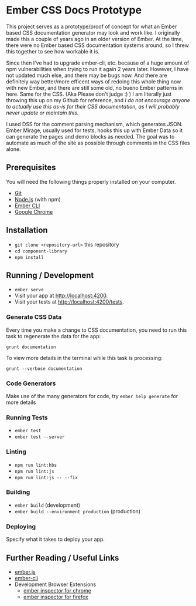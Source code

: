 # Ember CSS Docs Prototype

This project serves as a prototype/proof of concept for what an Ember based CSS documentation generator may look and work like. I originally made this a couple of years ago in an older version of Ember. At the time, there were no Ember based CSS documentation systems around, so I threw this together to see how workable it is. 

Since then I've had to upgrade ember-cli, etc. because of a huge amount of npm vulnerabilities when trying to run it again 2 years later. However, I have not updated much else, and there may be bugs now. And there are definitely way better/more efficent ways of redoing this whole thing now with new Ember, and there are still some old, no bueno Ember patterns in here. Same for the CSS. (Aka Please don't judge :) ) I am literally just throwing this up on my Github for reference, and *I do not encourage anyone to actually use this as-is for their CSS documentation, as I will probably never update or maintain this.* 

I used DSS for the comment parsing mechanism, which generates JSON. Ember Mirage, usually used for tests, hooks this up with Ember Data so it can generate the pages and demo blocks as needed. The goal was to automate as much of the site as possible through comments in the CSS files alone.

## Prerequisites

You will need the following things properly installed on your computer.

* [Git](https://git-scm.com/)
* [Node.js](https://nodejs.org/) (with npm)
* [Ember CLI](https://ember-cli.com/)
* [Google Chrome](https://google.com/chrome/)

## Installation

* `git clone <repository-url>` this repository
* `cd component-library`
* `npm install`

## Running / Development

* `ember serve`
* Visit your app at [http://localhost:4200](http://localhost:4200).
* Visit your tests at [http://localhost:4200/tests](http://localhost:4200/tests).

### Generate CSS Data
Every time you make a change to CSS documentation, you need to run this task to
regenerate the data for the app:

```
grunt documentation
```

To view more details in the terminal while this task is processing:
```
grunt --verbose documentation
```

### Code Generators

Make use of the many generators for code, try `ember help generate` for more details

### Running Tests

* `ember test`
* `ember test --server`

### Linting

* `npm run lint:hbs`
* `npm run lint:js`
* `npm run lint:js -- --fix`

### Building

* `ember build` (development)
* `ember build --environment production` (production)

### Deploying

Specify what it takes to deploy your app.

## Further Reading / Useful Links

* [ember.js](https://emberjs.com/)
* [ember-cli](https://ember-cli.com/)
* Development Browser Extensions
  * [ember inspector for chrome](https://chrome.google.com/webstore/detail/ember-inspector/bmdblncegkenkacieihfhpjfppoconhi)
  * [ember inspector for firefox](https://addons.mozilla.org/en-US/firefox/addon/ember-inspector/)
